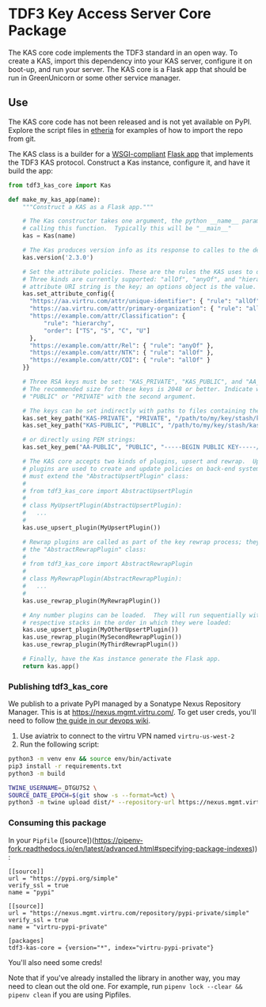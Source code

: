 # TDF3 Key Access Server Core Package

The KAS core code implements the TDF3 standard in an open way. To create a KAS, import this dependency into your KAS server, configure it on boot-up, and run your server. The KAS core is a Flask app that should be run in GreenUnicorn or some other service manager.

## Use

The KAS core code has not been released and is not yet available on PyPI. Explore the script files in [etheria](https://github.com/opentdf/backendd) for examples of how to import the repo from git.

The KAS class is a builder for a [WSGI-compliant](https://en.wikipedia.org/wiki/Web_Server_Gateway_Interface) [Flask app](http://flask.pocoo.org/) that implements the TDF3 KAS protocol. Construct a Kas instance, configure it, and have it build the app:

```python
from tdf3_kas_core import Kas

def make_my_kas_app(name):
	"""Construct a KAS as a Flask app."""

	# The Kas constructor takes one argument, the python __name__ parameter of the file
	# calling this function.  Typically this will be "__main__"
	kas = Kas(name)

	# The Kas produces version info as its response to calles to the default endpoint "/"
	kas.version('2.3.0')

	# Set the attribute policies. These are the rules the KAS uses to decide access.
	# Three kinds are currently supported: "allOf", "anyOf", and "hierarchy."  The
	# attribute URI string is the key; an options object is the value.
	kas.set_attribute_config({
	  "https://aa.virtru.com/attr/unique-identifier": { "rule": "allOf" },
	  "https://aa.virtru.com/attr/primary-organization": { "rule": "allOf" },
	  "https://example.com/attr/Classification": {
	      "rule": "hierarchy",
	      "order": ["TS", "S", "C", "U"]
	  },
	  "https://example.com/attr/Rel": { "rule": "anyOf" },
	  "https://example.com/attr/NTK": { "rule": "allOf" },
	  "https://example.com/attr/COI": { "rule": "allOf" }
	}}

	# Three RSA keys must be set: "KAS_PRIVATE", "KAS_PUBLIC", and "AA_PUBLIC".
	# The recommended size for these keys is 2048 or better. Indicate whether they are
	# "PUBLIC" or "PRIVATE" with the second argument.

	# The keys can be set indirectly with paths to files containing the keys:
	kas.set_key_path("KAS-PRIVATE", "PRIVATE", "/path/to/my/key/stash/kas_private.pem")
	kas.set_key_path("KAS-PUBLIC", "PUBLIC", "/path/to/my/key/stash/kas_public.pem")

	# or directly using PEM strings:
	kas.set_key_pem("AA-PUBLIC", "PUBLIC", "-----BEGIN PUBLIC KEY-----/nMIIBIjANBgkqhk... ")

	# The KAS core accepts two kinds of plugins, upsert and rewrap.  Upsert
	# plugins are used to create and update policies on back-end systems. They
	# must extend the "AbstractUpsertPlugin" class:
	#
	# from tdf3_kas_core import AbstractUpsertPlugin
	#
	# class MyUpsertPlugin(AbstractUpsertPlugin):
	#	...
	#
	kas.use_upsert_plugin(MyUpsertPlugin())

	# Rewrap plugins are called as part of the key rewrap process; they must extend
	# the "AbstractRewrapPlugin" class:
	#
	# from tdf3_kas_core import AbstractRewrapPlugin
	#
	# class MyRewrapPlugin(AbstractRewrapPlugin):
	#	...
	#
	kas.use_rewrap_plugin(MyRewrapPlugin())

	# Any number plugins can be loaded.  They will run sequentially within their
	# respective stacks in the order in which they were loaded:
	kas.use_upsert_plugin(MyOtherUpsertPlugin())
	kas.use_rewrap_plugin(MySecondRewrapPlugin())
	kas.use_rewrap_plugin(MyThirdRewrapPlugin())

	# Finally, have the Kas instance generate the Flask app.
	return kas.app()

```

### Publishing tdf3_kas_core

We publish to a private PyPI managed by a Sonatype Nexus Repository Manager.
This is at https://nexus.mgmt.virtru.com/.
To get user creds, you'll need to follow [the guide in our devops wiki](https://virtru.atlassian.net/wiki/spaces/ENG/pages/707788811/Getting+Started+With+Hub+Nexus).

1. Use aviatrix to connect to the virtru VPN named `virtru-us-west-2`
2. Run the following script:

```sh
python3 -m venv env && source env/bin/activate
pip3 install -r requirements.txt
python3 -m build

TWINE_USERNAME=_DTGU7S2 \
SOURCE_DATE_EPOCH=$(git show -s --format=%ct) \
python3 -m twine upload dist/* --repository-url https://nexus.mgmt.virtru.com/repository/pypi-private/
```

### Consuming this package

In your `Pipfile`
([source])(https://pipenv-fork.readthedocs.io/en/latest/advanced.html#specifying-package-indexes)) :

```
[[source]]
url = "https://pypi.org/simple"
verify_ssl = true
name = "pypi"

[[source]]
url = "https://nexus.mgmt.virtru.com/repository/pypi-private/simple"
verify_ssl = true
name = "virtru-pypi-private"

[packages]
tdf3-kas-core = {version="*", index="virtru-pypi-private"}
```

You'll also need some creds!

Note that if you've already installed the library in another way, you may need to clean out the old one.
For example, run `pipenv lock --clear && pipenv clean` if you are using Pipfiles.
